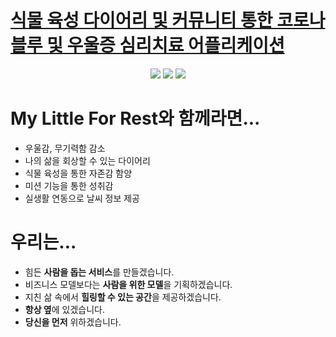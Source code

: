 # [식물 육성 다이어리 및 커뮤니티 통한 코로나블루 및 우울증 심리치료 어플리케이션](github.com/HwaRyo/My_Little_For_Rest)
<div align=center> 
   <img src="http://img.shields.io/badge/-Java-FA5858?style=flat&logo=Java&logoColor=white">
   <img src="http://img.shields.io/badge/-Kotlin-7F52FF?style=flat&logo=Kotlin&logoColor=white">
   <img src="http://img.shields.io/badge/-Firebase-FFCA28?style=flat&logo=Firebase&logoColor=white">
</div>

# My Little For Rest와 함께라면...
- 우울감, 무기력함 감소
- 나의 삶을 회상할 수 있는 다이어리
- 식물 육성을 통한 자존감 함양
- 미션 기능을 통한 성취감
- 실생활 연동으로 날씨 정보 제공

# 우리는...
- 힘든 **사람을 돕는 서비스**를 만들겠습니다.
- 비즈니스 모델보다는 **사람을 위한 모델**을 기획하겠습니다.
- 지친 삶 속에서 **힐링할 수 있는 공간**을 제공하겠습니다.
- **항상 옆**에 있겠습니다.
- **당신을 먼저** 위하겠습니다.
